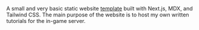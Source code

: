 A small and very basic static website [template](https://github.com/alexcarpenter/nextjs-mdx-blog-theme) built with Next.js, MDX, and Tailwind CSS.
The main purpose of the website is to host my own written tutorials for the in-game server. 
